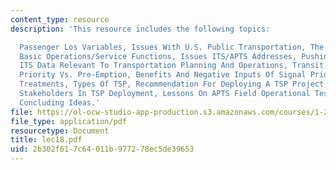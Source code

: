 ```yaml
---
content_type: resource
description: 'This resource includes the following topics:

  Passenger Los Variables, Issues With U.S. Public Transportation, The Challenges,
  Basic Operations/Service Functions, Issues ITS/APTS Addresses, Pushing The Envelope,
  ITS Data Relevant To Transportation Planning And Operations, Transit Signal Priority,
  Priority Vs. Pre-Emption, Benefits And Negative Inputs Of Signal Priority, Priority
  Treatments, Types Of TSP, Recommendation For Deploying A TSP Project, Steps And
  Stakeholders In TSP Deployment, Lessons On APTS Field Operational Tests, And Some
  Concluding Ideas.'
file: https://ol-ocw-studio-app-production.s3.amazonaws.com/courses/1-212j-an-introduction-to-intelligent-transportation-systems-spring-2005/2b302f617c64011b977278ec5de39653_lec18.pdf
file_type: application/pdf
resourcetype: Document
title: lec18.pdf
uid: 2b302f61-7c64-011b-9772-78ec5de39653
---
```

